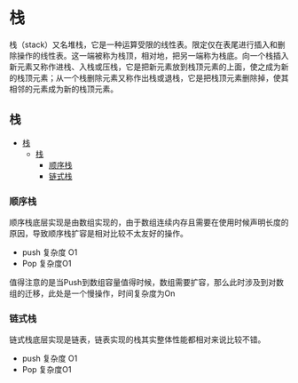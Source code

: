 # 栈
栈（stack）又名堆栈，它是一种运算受限的线性表。限定仅在表尾进行插入和删除操作的线性表。这一端被称为栈顶，相对地，把另一端称为栈底。向一个栈插入新元素又称作进栈、入栈或压栈，它是把新元素放到栈顶元素的上面，使之成为新的栈顶元素；从一个栈删除元素又称作出栈或退栈，它是把栈顶元素删除掉，使其相邻的元素成为新的栈顶元素。


## 栈
- [栈](#栈)
  - [栈](#栈-1)
    - [顺序栈](#顺序栈)
    - [链式栈](#链式栈)


### 顺序栈
 顺序栈底层实现是由数组实现的，由于数组连续内存且需要在使用时候声明长度的原因，导致顺序栈扩容是相对比较不太友好的操作。
- push 复杂度 O1
- Pop 复杂度O1

值得注意的是当Push到数组容量值得时候，数组需要扩容，那么此时涉及到对数组的迁移，此处是一个慢操作，时间复杂度为On


### 链式栈
链式栈底层实现是链表，链表实现的栈其实整体性能都相对来说比较不错。
- push 复杂度 O1
- Pop 复杂度O1


